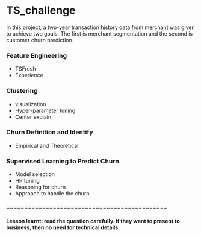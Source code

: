# TS_challenge
In this project, a two-year transaction history data from merchant was given to achieve two goals. The first is merchant segmentation and the second is customer churn prediction.
### Feature Engineering
* TSFresh
* Experience
### Clustering
* visualization
* Hyper-parameter tuning
* Center explain
### Churn Definition and Identify
* Empirical and Theoretical
### Supervised Learning to Predict Churn
* Model selection
* HP tuning
* Reasoning for churn
* Approach to handle the churn
#### =============================================
#### Lesson learnt: read the question carefully. if they want to present to business, then no need for technical details.
